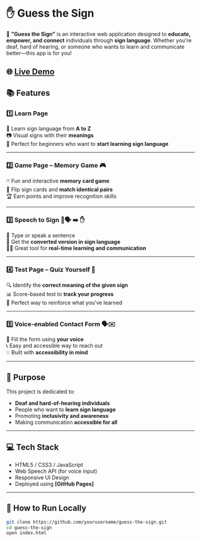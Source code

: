 # ✋ Guess the Sign

🎯 **"Guess the Sign"** is an interactive web application designed to **educate, empower, and connect** individuals through **sign language**. Whether you're deaf, hard of hearing, or someone who wants to learn and communicate better—this app is for you!

🌐 [Live Demo](https://lalitdeore30.github.io/Guess_the_sign/) &nbsp;
---

## 📚 Features

### 1️⃣ Learn Page
🧠 Learn sign language from **A to Z**  
📷 Visual signs with their **meanings**  
💬 Perfect for beginners who want to **start learning sign language**

---

### 2️⃣ Game Page – Memory Game 🎮
🃏 Fun and interactive **memory card game**  
🧩 Flip sign cards and **match identical pairs**  
🏆 Earn points and improve recognition skills

---

### 3️⃣ Speech to Sign 🤖🗣️ ➡️ ✋
🎤 Type or speak a sentence  
🔁 Get the **converted version in sign language**  
🧑‍🏫 Great tool for **real-time learning and communication**

---

### 4️⃣ Test Page – Quiz Yourself 📝
🔍 Identify the **correct meaning of the given sign**  
📊 Score-based test to **track your progress**  
🧪 Perfect way to reinforce what you’ve learned

---

### 5️⃣ Voice-enabled Contact Form 🗣️✉️
📨 Fill the form using **your voice**  
📞 Easy and accessible way to reach out  
💡 Built with **accessibility in mind**

---

## 🎯 Purpose

This project is dedicated to:
- **Deaf and hard-of-hearing individuals**
- People who want to **learn sign language**
- Promoting **inclusivity and awareness**
- Making communication **accessible for all**

---

## 💻 Tech Stack

- HTML5 / CSS3 / JavaScript  
- Web Speech API (for voice input)  
- Responsive UI Design  
- Deployed using **[GitHub Pages]**

---

## 🚀 How to Run Locally

```bash
git clone https://github.com/yourusername/guess-the-sign.git
cd guess-the-sign
open index.html
